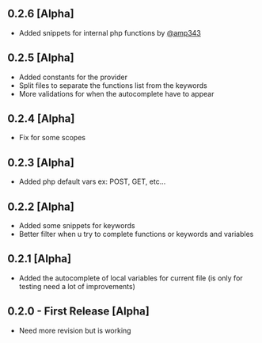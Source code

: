 ## 0.2.6 [Alpha]
* Added snippets for internal php functions by [@amp343](https://github.com/amp343)

## 0.2.5 [Alpha]
* Added constants for the provider
* Split files to separate the functions list from the keywords
* More validations for when the autocomplete have to appear

## 0.2.4 [Alpha]
* Fix for some scopes

## 0.2.3 [Alpha]
* Added php default vars ex: POST, GET, etc...

## 0.2.2 [Alpha]
* Added some snippets for keywords
* Better filter when u try to complete functions or keywords and variables

## 0.2.1 [Alpha]
* Added the autocomplete of local variables for current file (is only for testing need a lot of improvements)

## 0.2.0 - First Release [Alpha]
* Need more revision but is working
